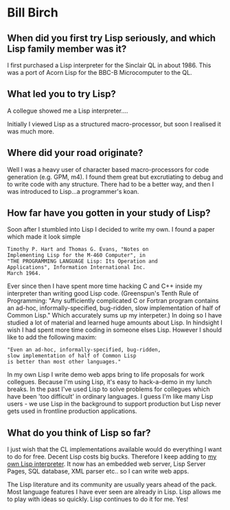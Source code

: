 # Bill Birch

## When did you first try Lisp seriously, and which Lisp family member was it?

I first purchased a Lisp interpreter for the Sinclair QL in
about 1986.  This was a port of Acorn Lisp for the BBC-B Microcomputer
to the QL.

## What led you to try Lisp?

A collegue showed me a Lisp interpreter....

Initially I viewed Lisp as a structured macro-processor, but soon I
realised it was much more.

## Where did your road originate?

Well I was a heavy user of character based macro-processors for code
generation (e.g. GPM, m4).  I found them great but excrutiating to
debug and to write code with any structure.  There had to be a better
way, and then I was introduced to Lisp...a programmer's koan.

## How far have you gotten in your study of Lisp?

Soon after I stumbled into Lisp I decided to write my own. I found a
paper which made it look simple

```
Timothy P. Hart and Thomas G. Evans, "Notes on
Implementing Lisp for the M-460 Computer", in
"THE PROGRAMMING LANGUAGE Lisp: Its Operation and
Applications", Information International Inc.
March 1964.
```

Ever since then I have spent more time hacking C and C++ inside my
interpreter than writing good Lisp code. (Greenspun's Tenth Rule of
Programming: "Any sufficiently complicated C or Fortran program
contains an ad-hoc, informally-specified, bug-ridden, slow
implementation of half of Common Lisp." Which accurately sums up my
interpeter.) In doing so I have studied a lot of material and learned
huge amounts about Lisp. In hindsight I wish I had spent more time
coding in someone elses Lisp. However I should like to add the
following maxim:

```
"Even an ad-hoc, informally-specified, bug-ridden,
slow implementation of half of Common Lisp
is better than most other languages."
```

In my own Lisp I write demo web apps bring to life proposals for work
collegues. Because I'm using Lisp, it's easy to hack-a-demo in my
lunch breaks. In the past I've used Lisp to solve problems for
collegues which have been 'too difficult' in ordinary languages. I
guess I'm like many Lisp users - we use Lisp in the background to
support production but Lisp never gets used in frontline production
applications.

## What do you think of Lisp so far?

I just wish that the CL implementations available would do everything
I want to do for free. Decent Lisp costs big bucks. Therefore I keep
adding to [my own Lisp
interpreter](http://www.ozemail.com.au/~birchb/reflisp/index.html). It
now has an embedded web server, Lisp Server Pages, SQL database, XML
parser etc.. so I can write web apps.

The Lisp literature and its community are usually years ahead of the
pack. Most language features I have ever seen are already in
Lisp. Lisp allows me to play with ideas so quickly.  Lisp continues to
do it for me. Yes!
